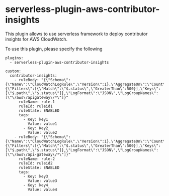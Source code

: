 # serverless-plugin-aws-contributor-insights

This plugin allows to use serverless framework to deploy contributor insights for AWS CloudWatch.

To use this plugin, please specify the following

```
plugins:
  - serverless-plugin-aws-contributor-insights

custom:
  contributor-insights:
    - ruleBody: "{\"Schema\":{\"Name\":\"CloudWatchLogRule\",\"Version\":1},\"AggregateOn\":\"Count\",\"Contribution\":{\"Filters\":[{\"Match\":\"$.status\",\"GreaterThan\":500}],\"Keys\":[\"$.path\",\"$.status\"]},\"LogFormat\":\"JSON\",\"LogGroupNames\":[\"\/aws\/apigateway\/*\"]}"
      ruleName: rule-1
      ruleId: ruleid1
      ruleState: ENABLED
      tags:
        - Key: key1
          Value: value1
        - Key: Key2
          Value: value2
    - ruleBody: "{\"Schema\":{\"Name\":\"CloudWatchLogRule\",\"Version\":1},\"AggregateOn\":\"Count\",\"Contribution\":{\"Filters\":[{\"Match\":\"$.status\",\"GreaterThan\":500}],\"Keys\":[\"$.path\",\"$.status\"]},\"LogFormat\":\"JSON\",\"LogGroupNames\":[\"\/aws\/api-gateway\/*\"]}"
      ruleName: rule-2
      ruleId: ruleid2
      ruleState: ENABLED
      tags:
        - Key: key3
          Value: value3
        - Key: key4
          Value: value4
    
```
